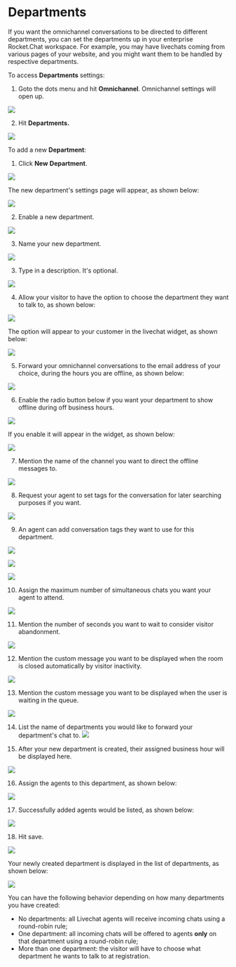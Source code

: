 # Departments

If you want the omnichannel conversations to be directed to different departments, you can set the departments up in your enterprise Rocket.Chat workspace. For example, you may have livechats coming from various pages of your website, and you might want them to be handled by respective departments.

To access **Departments** settings:

1. Goto the dots menu and hit **Omnichannel**. Omnichannel settings will open up.

![](../../../.gitbook/assets/0%20%282%29%20%281%29.png)

2. Hit **Departments.**

![](../../../.gitbook/assets/1%20%282%29.png)

To add a new **Department**:

1. Click **New** **Department**.

![](../../../.gitbook/assets/2%20%282%29.png)

The new department's settings page will appear, as shown below:

![](../../../.gitbook/assets/3%20%282%29.png)

2. Enable a new department.

![](../../../.gitbook/assets/4%20%282%29.png)

3. Name your new department.

![](../../../.gitbook/assets/5%20%282%29.png)

3. Type in a description. It's optional.

![](../../../.gitbook/assets/6%20%282%29.png)

4. Allow your visitor to have the option to choose the department they want to talk to, as shown below:

![](../../../.gitbook/assets/7%20%282%29.png)

The option will appear to your customer in the livechat widget, as shown below:

![](../../../.gitbook/assets/8%20%281%29.png)

5. Forward your omnichannel conversations to the email address of your choice, during the hours you are offline, as shown below:

![](../../../.gitbook/assets/9%20%281%29.png)

6. Enable the radio button below if you want your department to show offline during off business hours.

![](../../../.gitbook/assets/10%20%281%29.png)

If you enable it will appear in the widget, as shown below:

![](../../../.gitbook/assets/11%20%281%29.png)

7. Mention the name of the channel you want to direct the offline messages to.

![](../../../.gitbook/assets/12%20%281%29.png)

8. Request your agent to set tags for the conversation for later searching purposes if you want.

![](../../../.gitbook/assets/13%20%281%29.png)

9. An agent can add conversation tags they want to use for this department.

![](../../../.gitbook/assets/14%20%281%29.png)

![](../../../.gitbook/assets/15%20%281%29.png)

![](../../../.gitbook/assets/16%20%281%29.png)

10.  Assign the maximum number of simultaneous chats you want your agent to attend.

![](../../../.gitbook/assets/17%20%281%29.png)

11. Mention the number of seconds you want to wait to consider visitor abandonment.

![](../../../.gitbook/assets/18%20%281%29.png)

12. Mention the custom message you want to be displayed when the room is closed automatically by visitor inactivity.

![](../../../.gitbook/assets/19%20%281%29.png)

13. Mention the custom message you want to be displayed when the user is waiting in the queue.

![](../../../.gitbook/assets/20%20%281%29.png)

14. List the name of departments you would like to forward your department's chat to. ![](../../../.gitbook/assets/21%20%281%29.png)

15. After your new department is created, their assigned business hour will be displayed here.

 ![](../../../.gitbook/assets/22%20%281%29.png)

16. Assign the agents to this department, as shown below:

![](../../../.gitbook/assets/23%20%281%29.png)

17. Successfully added agents would be listed, as shown below:

![](../../../.gitbook/assets/24%20%281%29.png)

18. Hit save.

![](../../../.gitbook/assets/25%20%281%29.png)

Your newly created department is displayed in the list of departments, as shown below:

![](../../../.gitbook/assets/26%20%281%29.png)



You can have the following behavior depending on how many departments you have created:

* No departments: all Livechat agents will receive incoming chats using a round-robin rule;
* One department: all incoming chats will be offered to agents **only** on that department using a round-robin rule;
* More than one department: the visitor will have to choose what department he wants to talk to at registration.

